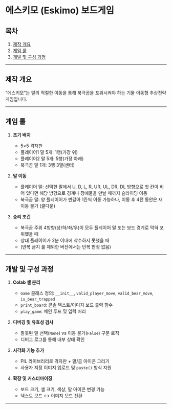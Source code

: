 # 에스키모 (Eskimo) 보드게임

## 목차

1. [제작 개요](#소개)
2. [게임 룰](#게임-룰)
3. [개발 및 구성 과정](#개발-및-구성-과정)

---

## 제작 개요

“에스키모”는 말의 적절한 이동을 통해 북극곰을 포위시켜야 하는 기물 이동형 추상전략 게임입니다.




---

## 게임 룰

1. **초기 배치**

   * 5×5 격자판
   * 플레이어1 말 5개: 1행(가장 위)
   * 플레이어2 말 5개: 5행(가장 아래)
   * 북극곰 말 1개: 3행 3열(센터)

2. **말 이동**

   * 플레이어 말: 선택한 말에서 U, D, L, R, UR, UL, DR, DL 방향으로 첫 칸이 비어 있다면 해당 방향으로 경계나 장애물을 만날 때까지 슬라이딩 이동
   * 북극곰 말: 양 플레이어가 번갈아 1칸씩 이동 가능하나, 이동 후 4턴 동안은 재이동 불가 (쿨다운)

3. **승리 조건**

   * 북극곰 주위 4방향(상/하/좌/우)이 모두 플레이어 말 또는 보드 경계로 막혀 포위했을 때
   * 상대 플레이어가 2분 이내에 착수하지 못했을 때
   * (반복 금지 룰 제외한 버전에서는 반복 판정 없음)

---

## 개발 및 구성 과정

1. **Colab 셀 분리**

   * `Game` 클래스 정의: `__init__`, `valid_player_move`, `valid_bear_move`, `is_bear_trapped`
   * `print_board`: 콘솔 텍스트/이미지 보드 출력 함수
   * `play_game`: 메인 루프 및 입력 처리

2. **디버깅 및 유효성 검사**

   * 잘못된 말 선택(`None`) vs 이동 불가(`False`) 구분 로직
   * 디버그 로그를 통해 내부 상태 확인

3. **시각화 기능 추가**

   * PIL 라이브러리로 격자판 + 말/곰 아이콘 그리기
   * 사용자 지정 이미지 업로드 및 `paste()` 방식 지원

4. **확장 및 커스터마이징**

   * 보드 크기, 셀 크기, 색상, 말 아이콘 변경 가능
   * 텍스트 모드 ↔ 이미지 모드 전환

---
